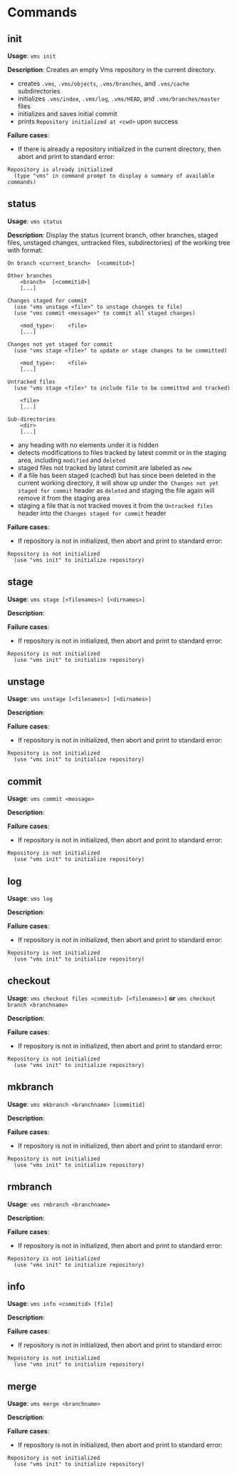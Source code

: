 # Commands

## init
**Usage**: `vms init`

**Description**: Creates an empty Vms repository in the current directory.
- creates `.vms`, `.vms/objects`, `.vms/branches`, and `.vms/cache` subdirectories
- initializes `.vms/index`, `.vms/log`, `.vms/HEAD`, and `.vms/branches/master` files
- initializes and saves initial commit
- prints `Repository initialized at <cwd>` upon success

**Failure cases**: 
- If there is already a repository initialized in the current directory, then abort and print to standard error:
```
Repository is already initialized
  (type "vms" in command prompt to display a summary of available commands)
```
## status
**Usage**: `vms status`

**Description**: Display the status (current branch, other branches, staged files, unstaged changes, untracked files, subdirectories) of the working tree with format:
```
On branch <current_branch>  [<commitid>]

Other branches
    <branch>  [<commitid>]
    [...]

Changes staged for commit
  (use "vms unstage <file>" to unstage changes to file)
  (use "vms commit <message>" to commit all staged changes)

    <mod_type>:    <file>
    [...]

Changes not yet staged for commit
  (use "vms stage <file>" to update or stage changes to be committed)

    <mod_type>:    <file>
    [...]
        
Untracked files
  (use "vms stage <file>" to include file to be committed and tracked)

    <file>
    [...]
    
Sub-directories
    <dir>
    [...]
```

- any heading with no elements under it is hidden
- detects modifications to files tracked by latest commit or in the staging area, including `modified` and `deleted`
- staged files not tracked by latest commit are labeled as `new`
- if a file has been staged (cached) but has since been deleted in the current working directory, it will show up under the` Changes not yet staged for commit` header as `deleted` and staging the file again will remove it from the staging area
- staging a file that is not tracked moves it from the `Untracked files` header into the `Changes staged for commit` header

**Failure cases**: 
- If repository is not in initialized, then abort and print to standard error:
```
Repository is not initialized
  (use "vms init" to initialize repository)
```

## stage
**Usage**: `vms stage [<filenames>] [<dirnames>]`

**Description**:

**Failure cases**: 
- If repository is not in initialized, then abort and print to standard error:
```
Repository is not initialized
  (use "vms init" to initialize repository)
```

## unstage
**Usage**: `vms unstage [<filenames>] [<dirnames>]`

**Description**:

**Failure cases**: 
- If repository is not in initialized, then abort and print to standard error:
```
Repository is not initialized
  (use "vms init" to initialize repository)
```

## commit
**Usage**: `vms commit <message>`

**Description**:

**Failure cases**: 
- If repository is not in initialized, then abort and print to standard error:
```
Repository is not initialized
  (use "vms init" to initialize repository)
```

## log
**Usage**: `vms log`

**Description**:

**Failure cases**: 
- If repository is not in initialized, then abort and print to standard error:
```
Repository is not initialized
  (use "vms init" to initialize repository)
```

## checkout
**Usage**: `vms checkout files <commitid> [<filenames>]` **or** `vms checkout branch <branchname>`

**Description**:

**Failure cases**: 
- If repository is not in initialized, then abort and print to standard error:
```
Repository is not initialized
  (use "vms init" to initialize repository)
```

## mkbranch
**Usage**: `vms mkbranch <branchname> [commitid]`

**Description**:

**Failure cases**: 
- If repository is not in initialized, then abort and print to standard error:
```
Repository is not initialized
  (use "vms init" to initialize repository)
```

## rmbranch
**Usage**: `vms rmbranch <branchname>`

**Description**:

**Failure cases**: 
- If repository is not in initialized, then abort and print to standard error:
```
Repository is not initialized
  (use "vms init" to initialize repository)
```

## info
**Usage**: `vms info <commitid> [file]`

**Description**:

**Failure cases**: 
- If repository is not in initialized, then abort and print to standard error:
```
Repository is not initialized
  (use "vms init" to initialize repository)
```

## merge
**Usage**: `vms merge <branchname>`

**Description**:

**Failure cases**: 
- If repository is not in initialized, then abort and print to standard error:
```
Repository is not initialized
  (use "vms init" to initialize repository)
```
